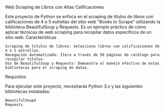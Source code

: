 Web Scraping de Libros con Altas Calificaciones

Este proyecto de Python se enfoca en el scraping de títulos de libros con calificaciones de 4 o 5 estrellas del sitio web "Books to Scrape" utilizando la biblioteca BeautifulSoup y Requests. Es un ejemplo práctico de cómo aplicar técnicas de web scraping para recopilar datos específicos de un sitio web.
Características

    Scraping de títulos de libros: Selecciona libros con calificaciones de 4 o 5 estrellas.
    Navegación Automatizada: Itera a través de 50 páginas de catálogo para recopilar títulos.
    Uso de BeautifulSoup y Requests: Demuestra el manejo efectivo de estas bibliotecas para el scraping de datos.

Requisitos

Para ejecutar este proyecto, necesitarás Python 3.x y las siguientes bibliotecas instaladas:

    BeautifulSoup4
    Requests
